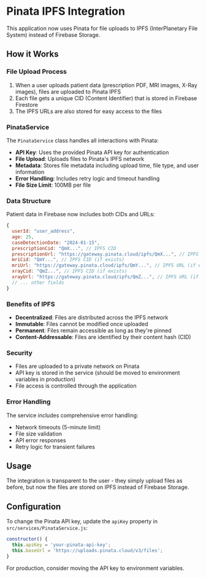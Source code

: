 # Pinata IPFS Integration

This application now uses Pinata for file uploads to IPFS (InterPlanetary File System) instead of Firebase Storage.

## How it Works

### File Upload Process
1. When a user uploads patient data (prescription PDF, MRI images, X-Ray images), files are uploaded to Pinata IPFS
2. Each file gets a unique CID (Content Identifier) that is stored in Firebase Firestore
3. The IPFS URLs are also stored for easy access to the files

### PinataService
The `PinataService` class handles all interactions with Pinata:

- **API Key**: Uses the provided Pinata API key for authentication
- **File Upload**: Uploads files to Pinata's IPFS network
- **Metadata**: Stores file metadata including upload time, file type, and user information
- **Error Handling**: Includes retry logic and timeout handling
- **File Size Limit**: 100MB per file

### Data Structure
Patient data in Firebase now includes both CIDs and URLs:

```javascript
{
  userId: "user_address",
  age: 25,
  caseDetectionDate: "2024-01-15",
  prescriptionCid: "QmX...", // IPFS CID
  prescriptionUrl: "https://gateway.pinata.cloud/ipfs/QmX...", // IPFS URL
  mriCid: "QmY...", // IPFS CID (if exists)
  mriUrl: "https://gateway.pinata.cloud/ipfs/QmY...", // IPFS URL (if exists)
  xrayCid: "QmZ...", // IPFS CID (if exists)
  xrayUrl: "https://gateway.pinata.cloud/ipfs/QmZ...", // IPFS URL (if exists)
  // ... other fields
}
```

### Benefits of IPFS
- **Decentralized**: Files are distributed across the IPFS network
- **Immutable**: Files cannot be modified once uploaded
- **Permanent**: Files remain accessible as long as they're pinned
- **Content-Addressable**: Files are identified by their content hash (CID)

### Security
- Files are uploaded to a private network on Pinata
- API key is stored in the service (should be moved to environment variables in production)
- File access is controlled through the application

### Error Handling
The service includes comprehensive error handling:
- Network timeouts (5-minute limit)
- File size validation
- API error responses
- Retry logic for transient failures

## Usage

The integration is transparent to the user - they simply upload files as before, but now the files are stored on IPFS instead of Firebase Storage.

## Configuration

To change the Pinata API key, update the `apiKey` property in `src/services/PinataService.js`:

```javascript
constructor() {
  this.apiKey = 'your-pinata-api-key';
  this.baseUrl = 'https://uploads.pinata.cloud/v3/files';
}
```

For production, consider moving the API key to environment variables. 